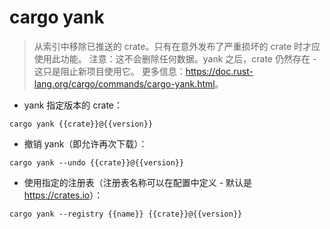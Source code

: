 # cargo yank

> 从索引中移除已推送的 crate。只有在意外发布了严重损坏的 crate 时才应使用此功能。
> 注意：这不会删除任何数据。yank 之后，crate 仍然存在 - 这只是阻止新项目使用它。
> 更多信息：<https://doc.rust-lang.org/cargo/commands/cargo-yank.html>。

- yank 指定版本的 crate：

`cargo yank {{crate}}@{{version}}`

- 撤销 yank（即允许再次下载）：

`cargo yank --undo {{crate}}@{{version}}`

- 使用指定的注册表（注册表名称可以在配置中定义 - 默认是 <https://crates.io>）：

`cargo yank --registry {{name}} {{crate}}@{{version}}`